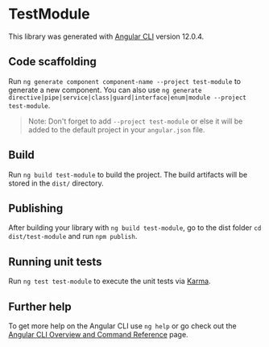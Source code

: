 # TestModule

This library was generated with [Angular CLI](https://github.com/angular/angular-cli) version 12.0.4.

## Code scaffolding

Run `ng generate component component-name --project test-module` to generate a new component. You can also use `ng generate directive|pipe|service|class|guard|interface|enum|module --project test-module`.
> Note: Don't forget to add `--project test-module` or else it will be added to the default project in your `angular.json` file. 

## Build

Run `ng build test-module` to build the project. The build artifacts will be stored in the `dist/` directory.

## Publishing

After building your library with `ng build test-module`, go to the dist folder `cd dist/test-module` and run `npm publish`.

## Running unit tests

Run `ng test test-module` to execute the unit tests via [Karma](https://karma-runner.github.io).

## Further help

To get more help on the Angular CLI use `ng help` or go check out the [Angular CLI Overview and Command Reference](https://angular.io/cli) page.
